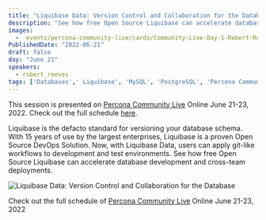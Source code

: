 ```yaml
---
title: "Liquibase Data: Version Control and Collaboration for the Database"
description: "See how free Open Source Liquibase can accelerate database development and cross-team deployments."
images:
  -  events/percona-community-live/cards/Community-Live-Day-1-Robert-Reeves.jpg
PublishedDate: "2022-06-21"
draft: false
day: "June 21"
speakers:
  - robert_reeves
tags: ['Databases',' Liquibase', 'MySQL', 'PostgreSQL', 'Percona Community Live']
---
```



This session is presented on [Percona Community Live](/events/percona-community-live-2022/) Online June 21-23, 2022. Check out the full schedule [here](/events/percona-community-live-2022/).

Liquibase is the defacto standard for versioning your database schema. With 15 years of use by the largest enterprises, Liquibase is a proven Open Source DevOps Solution. Now, with Liquibase Data, users can apply git-like workflows to development and test environments. See how free Open Source Liquibase can accelerate database development and cross-team deployments.

![Liquibase Data: Version Control and Collaboration for the Database](events/percona-community-live/cards/Community-Live-Day-1-Robert-Reeves.jpg)

Check out the full schedule of [Percona Community Live](/events/percona-community-live-2022/) Online June 21-23, 2022